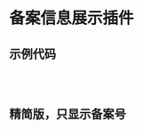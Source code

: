 # 备案信息展示插件

## 示例代码
<pre>
<script>
!function(window) {
    window.__GETICPINFO__ = {
        websiteHost: '', // 不填将获取当前域名备案信息 这里可以填指定域名
        jqueryPath: '', // 自定义jquery路径 之前有引入则不再引入 默认是bootcdn 可不用改
        layerHeight: 'auto', // layer弹出层长度 默认自适应 可不用改
        isCenter: false, // 是否居中 默认不居中 选择居中将单独占用一行
        isShowInfo: true, // 是否点击备案号显示详细信息 false则不引入jquery和layer
        showIcon: true, // 是否显示图标
        icpIcon:"", // 自定义图标地址
        removeDecoration: true, // 是否去掉a标签下划线 建议去掉比较美观
        aColor: "", // 字体颜色
        cacheMode: 2, // 缓存本地方式 1为Cookie 2为localStorage
        cacheTime: 1 // 缓存本地时间(防止重复获取拉低速度) 单位：天 默认1天
    };
    document.write('<span id="icpInfoSpan"></span>');
    getIcpInfo_tag = document.createElement("script"), 
    getIcpInfo_tag.type = "text/javascript", 
    getIcpInfo_tag.async = true, 
    getIcpInfo_tag.src = "https://api.yya.gs/Api/getIcpInfo"; // 代码频繁更新，建议不要弄到本地
    var b = document.getElementsByTagName("script")[0];
    b.parentNode.insertBefore(getIcpInfo_tag, b);
}(window);
</script>
</pre>

## 精简版，只显示备案号

<pre>
<script>document.write(unescape("%3Cscript%20charset%3D%27utf-8%27%20src%3D%27https%3A//api.yya.gs/Api/getIcpInfoSimple%27%3E%3C/script%3E"));</script>
</pre>
